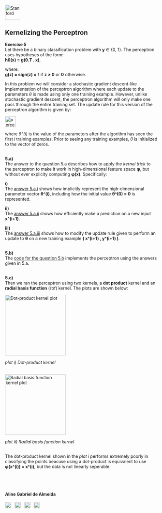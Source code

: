 
<a href="https://i.dlpng.com/static/png/498606_preview.png"><img src="https://i.dlpng.com/static/png/498606_preview.png" title="Stanford" alt="Stanford" height="50"></a>

## Kernelizing the Perceptron
  
**Exercise 5**  
Let there be a binary classification problem with **y** ∈ {0, 1}. The perceptron uses hypotheses of the form:  
**hθ(x) = g(θ.T . x)**, 

where:  
**g(z) = sign(z) = 1** if **z ≥ 0** or **0** otherwise.  

In this problem we will consider a stochastic gradient descent-like implementation of the perceptron algorithm where each update to the parameters *θ* is made
using only one training example. However, unlike stochastic gradient descent, the perceptron algorithm will only make one pass through the entire training set. The update rule for this version of the perceptron algorithm is given by:

<a href="https://github.com/AlmeidaAlin3/MachineLearning/blob/master/ProblemSet2/Exercise5/img/perceptron_update.png"><img src="https://github.com/AlmeidaAlin3/MachineLearning/blob/master/ProblemSet2/Exercise5/img/perceptron_update.png" title="perceptron update rule" alt="perceptron update rule" height="35"></a> 

where *θ^(i)* is the value of the parameters after the algorithm has seen the first *i* training examples. Prior to seeing any training examples, *θ* is initialized to the vector of zeros.  

&nbsp;  
**5.a)**  
The answer to the question 5.a describes how to apply the *kernel trick* to the perceptron to make it work in high-dimensional feature space **φ**, but without ever explicity computing **φ(x)**. Specifically:  

**i)**    
The [answer 5.a.i]() shows how implicitly represent the high-dimensional parameter vector **θ^(i)**, including how the initial value **θ^(0) = 0** is represented.  

**ii)**   
The [answer 5.a.ii]() shows how efficiently make a prediction on a new input **x^(i+1)**.  

**iii)**  
The [answer 5.a.iii]() shows how to modify the update rule given to perform an update to **θ** on a new training example **( x^(i+1) , y^(i+1) )**.  

&nbsp;  
**5.b)**  
The [code for the question 5.b](https://github.com/AlmeidaAlin3/MachineLearning/blob/master/ProblemSet2/Exercise5/ex5_b.ipynb) implements the perceptron using the answers given in 5.a.  

&nbsp;  
**5.c)**   
Then we ran the perceptron using two kernels, a **dot product** kernel and an **radial basis function** (rbf) kernel. The plots are shown below:  

<a href="https://github.com/AlmeidaAlin3/MachineLearning/blob/master/ProblemSet2/Exercise5/img/5c_plot_i.png"><img src="https://github.com/AlmeidaAlin3/MachineLearning/blob/master/ProblemSet2/Exercise5/img/5c_plot_i.png" title="Dot-product kernel plot" alt="Dot-product kernel plot" height="200"></a>

*plot i) Dot-product kernel*  

&nbsp;  
<a href="https://github.com/AlmeidaAlin3/MachineLearning/blob/master/ProblemSet2/Exercise5/img/5c_plot_i.png"><img src="https://github.com/AlmeidaAlin3/MachineLearning/blob/master/ProblemSet2/Exercise5/img/5c_plot_i.png" title="Radial basis function kernel plot" alt="Radial basis function kernel plot" height="200"></a>  

*plot ii) Radial basis function kernel*

&nbsp;  
The dot-product kernel shown in the *plot i* performs extremely poorly in classifying the points beacuse using a dot-product is equivalent to use **φ(x^(i)) = x^(i)**, but the data is not linearly seperable.  





&nbsp;  
---

#### Aline Gabriel de Almeida  
<a href="https://www.linkedin.com/in/alinegalmeida/"><img src="https://cdn3.iconfinder.com/data/icons/logos-and-brands-adobe/512/201_Linkedin-512.png" title="Linkedin: alinegalmeida" alt="https://www.linkedin.com/in/alinegalmeida/" height="20"></a>
&nbsp; <a href="https://www.kaggle.com/almeidaalin3"><img src="https://cdn3.iconfinder.com/data/icons/logos-and-brands-adobe/512/189_Kaggle-512.png" title="Kaggle: almeidaalin3" alt="https://www.kaggle.com/almeidaalin3" height="20"></a>
&nbsp; <a href="mailto:aline.gabriel.almeida@gmail.com"><img src="https://cdn3.iconfinder.com/data/icons/logos-and-brands-adobe/512/147_Gmail-512.png" title="aline.gabriel.almeida@gmail.com" alt="aline.gabriel.almeida@gmail.com" height="20"></a>
&nbsp; <a href="https://github.com/AlmeidaAlin3/"><img src="https://cdn3.iconfinder.com/data/icons/logos-and-brands-adobe/512/142_Github-512.png" title="Github: AlmeidaAlin3" alt="https://github.com/AlmeidaAlin3/" height="20"></a> 
